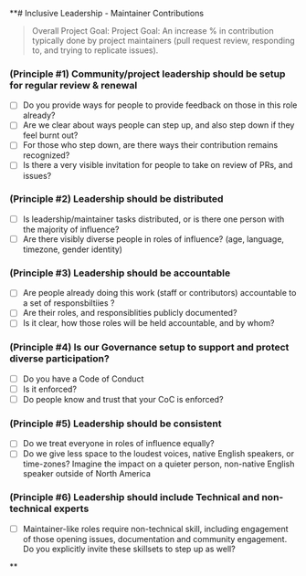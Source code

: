 
**# Inclusive Leadership - Maintainer Contributions

> Overall Project Goal: Project Goal: An increase % in contribution typically done by project maintainers (pull request review, responding to, and trying to replicate issues).

### (Principle #1) Community/project leadership should be setup for regular review & renewal
- [ ] Do you provide ways for people to provide feedback on those in this role already? 
- [ ] Are we clear about ways people can step up, and also step down if they feel burnt out? 
- [ ] For those who step down, are there ways their contribution remains recognized?
- [ ] Is there a very visible invitation for people to take on review of PRs, and issues?

### (Principle #2) Leadership should be distributed
- [ ] Is leadership/maintainer tasks distributed, or is there one person with the majority of influence? 
- [ ] Are there visibly diverse people in roles of influence?  (age, language, timezone, gender identity)

### (Principle #3) Leadership should be accountable
- [ ] Are people already doing this work (staff or contributors) accountable to a set of responsbiltiies ? 
- [ ] Are their roles, and responsiblities publicly documented? 
- [ ] Is it clear, how those roles will be held accountable, and by whom?

### (Principle #4) Is our Governance setup to support and protect diverse participation?
- [ ] Do you have a Code of Conduct
- [ ] Is it enforced?
- [ ] Do people know and trust that your CoC is enforced?

### (Principle #5) Leadership should be consistent
- [ ] Do we treat everyone in roles of influence equally? 
- [ ] Do we give  less space to the loudest voices, native English speakers, or time-zones? Imagine the impact on a quieter person, non-native English speaker outside of North America

### (Principle #6)  Leadership should include Technical and  non-technical experts
- [ ] Maintainer-like roles require non-technical skill, including engagement of those opening issues, documentation and community engagement. Do you explicitly invite these skillsets to step up as well?



**